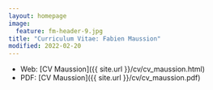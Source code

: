 ```yaml
---
layout: homepage
image:
  feature: fm-header-9.jpg
title: "Curriculum Vitae: Fabien Maussion"
modified: 2022-02-20
---
```


- Web: [CV Maussion]({{ site.url }}/cv/cv_maussion.html)
- PDF: [CV Maussion]({{ site.url }}/cv/cv_maussion.pdf)
